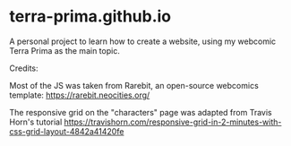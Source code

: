 # terra-prima.github.io
A personal project to learn how to create a website, using my webcomic Terra Prima as the main topic.


Credits:

Most of the JS was taken from Rarebit, an open-source webcomics template: https://rarebit.neocities.org/

The responsive grid on the "characters" page was adapted from Travis Horn's tutorial https://travishorn.com/responsive-grid-in-2-minutes-with-css-grid-layout-4842a41420fe
